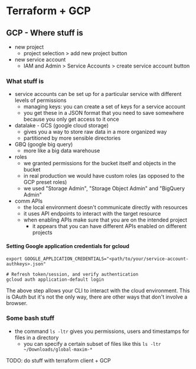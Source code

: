 # Terraform + GCP

## GCP - Where stuff is
- new project
    - project selection > add new project button
- new service account
    - IAM and Admin > Service Accounts > create service account button

### What stuff is
- service accounts can be set up for a particular service with different levels of permissions
    - managing keys: you can create a set of keys for a service account
    - you get these in a JSON format that you need to save somewhere because you only get access to it once
- datalake - GCS (google cloud storage)
    - gives you a way to store raw data in a more organized way
    - partitioned by more sensible directories
- GBQ (google big query)
    - more like a big data warehouse
- roles
    - we granted permissions for the bucket itself and objects in the bucket
    - in real production we would have custom roles (as opposed to the GCP preset roles)
    - we used "Storage Admin", "Storage Object Admin" and "BigQuery Admin"
- comm APIs
    - the local environment doesn't communicate directly with resources
    - it uses API endpoints to interact with the target resource
    - when enabling APIs make sure that you are on the intended project
        - it appears that you can have different APIs enabled on different projects


#### Setting Google application credentials for gcloud
```
export GOOGLE_APPLICATION_CREDENTIALS="<path/to/your/service-account-authkeys>.json"

# Refresh token/session, and verify authentication
gcloud auth application-default login
```

The above step allows your CLI to interact with the cloud environment. This is OAuth but it's not the only way, there are other ways that don't involve a browser.

### Some bash stuff
- the command `ls -ltr` gives you permissions, users and timestamps for files in a directory
    - you can specify a certain subset of files like this `ls -ltr ~/Downloads/global-maxim-*`


TODO: do stuff with terraform client + GCP